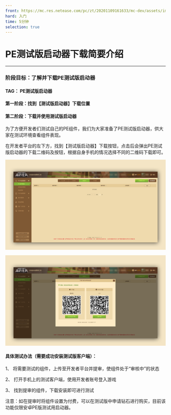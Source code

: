 ```yaml
---
front: https://mc.res.netease.com/pc/zt/20201109161633/mc-dev/assets/img/jieshao_images002.88de5768.png
hard: 入门
time: 5分钟
selection: true
---
```


# PE测试版启动器下载简要介绍

***

### 阶段目标：了解并下载PE测试版启动器



#### TAG： PE测试版启动器



#### 第一阶段：找到【测试版启动器】下载位置 

####  第二阶段：下载并使用测试版启动器

 

为了方便开发者们测试自己的PE组件，我们为大家准备了PE测试版启动器，供大家在测试环境查看组件表现。

在开发者平台的左下方，找到【测试版启动器】下载按钮，点击后会弹出PE测试版启动器的下载二维码及按钮，根据自身手机的情况选择不同的二维码下载即可。

![](./images/jieshao_images001.png)

![](./images/jieshao_images002.png)



#### 具体测试办法（需要成功安装测试版客户端）：

1、 将需要测试的组件，上传至开发者平台并提审，使组件处于“审核中”的状态

2、 打开手机上的测试客户端，使用开发者账号登入游戏

3、 找到提审的组件，下载安装即可进行测试

 

注意：如在提审时将组件设置为付费，可以在测试版中申请钻石进行购买，目前该功能仅限安卓PE版测试用启动器。